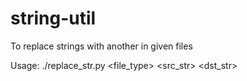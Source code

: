 # string-util
To replace strings with another in given files

Usage: ./replace_str.py <directory> <file_type> <src_str> <dst_str>
